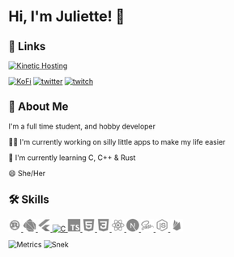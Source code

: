 <!-- markdownlint-disable MD033 -->

# Hi, I'm Juliette! 👋

## 🔗 Links

[![Kinetic Hosting](https://www.jewelexx.com/discount.png)](https://billing.kinetichosting.net/aff.php?aff=570)

[![KoFi](https://img.shields.io/badge/KoFi-000?style=for-the-badge&logo=ko-fi&logoColor=white)](https://ko-fi.com/jewelexx)
[![twitter](https://img.shields.io/badge/twitter-1DA1F2?style=for-the-badge&logo=twitter&logoColor=white)](https://twitter.com/)
[![twitch](https://img.shields.io/twitch/status/possiblyjuliette?color=6441a5&label=I%20Rarely%20Stream&logo=twitch&style=for-the-badge)](https://twitch.tv/possiblyjuliette)

## 🚀 About Me

I'm a full time student, and hobby developer

👩‍💻 I'm currently working on silly little apps to make my life easier

🧠 I'm currently learning C, C++ & Rust

😄 She/Her

## 🛠️ Skills


<a href="https://www.rust-lang.org" target="_blank" rel="noreferrer noopener">
  <img
    src="https://raw.githubusercontent.com/0xShapeShifter/dev-story/master/public/images/skills/core/rust.svg"
    alt="Rust"
    width="25"
    height="25"
  />
</a>
<a href="https://dart.dev" target="_blank" rel="noreferrer noopener">
  <img
    src="https://raw.githubusercontent.com/0xShapeShifter/dev-story/master/public/images/skills/core/dart.svg"
    alt="Dart"
    width="25"
    height="25"
  />
</a>
<a href="https://flutter.dev" target="_blank" rel="noreferrer noopener">
  <img
    src="https://raw.githubusercontent.com/0xShapeShifter/dev-story/master/public/images/skills/extra/flutter.svg"
    alt="Flutter"
    width="25"
    height="25"
  />
</a>
<a href="https://www.learn-c.org" target="_blank" rel="noreferrer noopener">
  <img
    src="https://raw.githubusercontent.com/0xShapeShifter/readme-md/master/public/images/skills/core/c.svg"
    alt="C"
    width="25"
    height="25"
  />
</a>
<a
  href="https://www.typescriptlang.org"
  target="_blank"
  rel="noreferrer noopener"
>
  <img
    src="https://raw.githubusercontent.com/0xShapeShifter/dev-story/master/public/images/skills/core/typescript.svg"
    alt="Typescript"
    width="25"
    height="25"
  />
</a>
<a href="https://html.com/html5/" target="_blank" rel="noreferrer noopener">
  <img
    src="https://raw.githubusercontent.com/0xShapeShifter/dev-story/master/public/images/skills/frontend/html5.svg"
    alt="HTML5"
    width="25"
    height="25"
  />
</a>
<a href="https://css3.com" target="_blank" rel="noreferrer noopener">
  <img
    src="https://raw.githubusercontent.com/0xShapeShifter/dev-story/master/public/images/skills/frontend/css3.svg"
    alt="CSS3"
    width="25"
    height="25"
  />
</a>
<a href="https://reactjs.org" target="_blank" rel="noreferrer noopener">
  <img
    src="https://raw.githubusercontent.com/0xShapeShifter/dev-story/master/public/images/skills/frontend/react.svg"
    alt="React"
    width="25"
    height="25"
  />
</a>
<a href="https://nextjs.org" target="_blank" rel="noreferrer noopener">
  <img
    src="https://raw.githubusercontent.com/0xShapeShifter/dev-story/master/public/images/skills/frontend/nextjs.svg"
    alt="NextJS"
    width="25"
    height="25"
  />
</a>
<a href="https://sass-lang.com" target="_blank" rel="noreferrer noopener">
  <img
    src="https://raw.githubusercontent.com/0xShapeShifter/dev-story/master/public/images/skills/frontend/sass.svg"
    alt="SASS"
    width="25"
    height="25"
  />
</a>
<a href="https://nodejs.org" target="_blank" rel="noreferrer noopener">
  <img
    src="https://raw.githubusercontent.com/0xShapeShifter/dev-story/master/public/images/skills/backend/nodejs.svg"
    alt="NodeJS"
    width="25"
    height="25"
  />
</a>
<a href="https://firebase.google.com" target="_blank" rel="noreferrer noopener">
  <img
    src="https://raw.githubusercontent.com/0xShapeShifter/dev-story/master/public/images/skills/backend/firebase.svg"
    alt="Firebase"
    width="25"
    height="25"
  />
</a>

![Metrics](https://raw.githubusercontent.com/jewlexx/jewlexx/metrics/github-metrics.svg)
![Snek](https://raw.githubusercontent.com/jewlexx/jewlexx/snake/github-contribution-grid-snake.svg)
